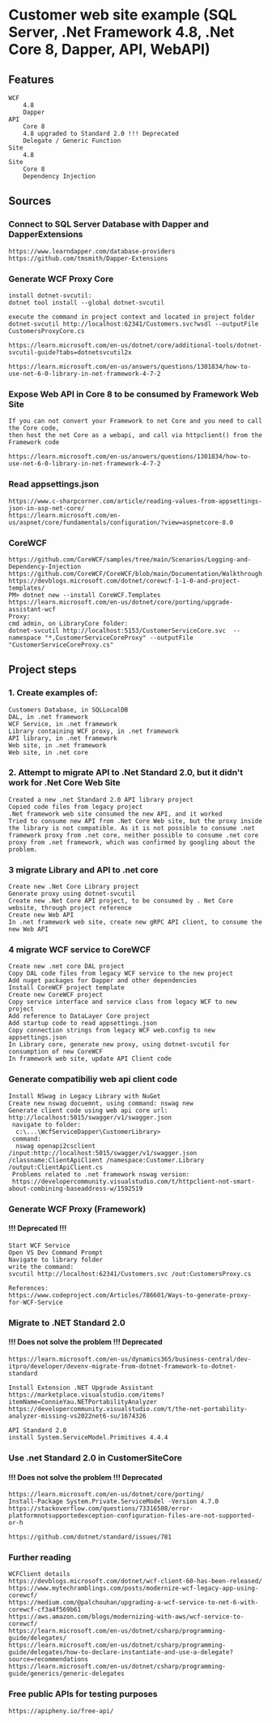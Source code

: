 # Customer web site example (SQL Server, .Net Framework 4.8, .Net Core 8, Dapper, API, WebAPI)

## Features
	WCF
		4.8
		Dapper
	API
		Core 8
		4.8 upgraded to Standard 2.0 !!! Deprecated
		Delegate / Generic Function
	Site
		4.8
	Site
		Core 8
		Dependency Injection

## Sources

### Connect to SQL Server Database with Dapper and DapperExtensions
	https://www.learndapper.com/database-providers
	https://github.com/tmsmith/Dapper-Extensions

### Generate WCF Proxy Core
	install dotnet-svcutil:
	dotnet tool install --global dotnet-svcutil

	execute the command in project context and located in project folder
	dotnet-svcutil http://localhost:62341/Customers.svc?wsdl --outputFile CustomersProxyCore.cs	

	https://learn.microsoft.com/en-us/dotnet/core/additional-tools/dotnet-svcutil-guide?tabs=dotnetsvcutil2x

	https://learn.microsoft.com/en-us/answers/questions/1301834/how-to-use-net-6-0-library-in-net-framework-4-7-2

### Expose Web API in Core 8 to be consumed by Framework Web Site
	If you can not convert your Framework to net Core and you need to call the Core code, 
	then host the net Core as a webapi, and call via httpclient() from the Framework code
	
	https://learn.microsoft.com/en-us/answers/questions/1301834/how-to-use-net-6-0-library-in-net-framework-4-7-2

### Read appsettings.json
	https://www.c-sharpcorner.com/article/reading-values-from-appsettings-json-in-asp-net-core/
	https://learn.microsoft.com/en-us/aspnet/core/fundamentals/configuration/?view=aspnetcore-8.0	

### CoreWCF
	https://github.com/CoreWCF/samples/tree/main/Scenarios/Logging-and-Dependency-Injection
	https://github.com/CoreWCF/CoreWCF/blob/main/Documentation/Walkthrough.md
	https://devblogs.microsoft.com/dotnet/corewcf-1-1-0-and-project-templates/
	PM> dotnet new --install CoreWCF.Templates
	https://learn.microsoft.com/en-us/dotnet/core/porting/upgrade-assistant-wcf
	Proxy:
	cmd admin, on LibraryCore folder:
	dotnet-svcutil http://localhost:5153/CustomerServiceCore.svc  --namespace "*,CustomerServiceCoreProxy" --outputFile "CustomerServiceCoreProxy.cs"

## Project steps
### 1. Create examples of: 
	Customers Database, in SQLLocalDB 
	DAL, in .net framework  
	WCF Service, in .net framework 
	Library containing WCF proxy, in .net framework  
	API library, in .net framework 
	Web site, in .net framework 
	Web site, in .net core 

### 2. Attempt to migrate API to .Net Standard 2.0, but it didn't work for .Net Core Web Site 
	Created a new .net Standard 2.0 API library project 
	Copied code files from legacy project 
	.Net framework web site consumed the new API, and it worked 
	Tried to consume new API from .Net Core Web site, but the proxy inside the library is not compatible. As it is not possible to consume .net framework proxy from .net core, neither possible to consume .net core proxy from .net framework, which was confirmed by googling about the problem. 

### 3 migrate Library and API to .net core 
	Create new .Net Core Library project 
	Generate proxy using dotnet-svcutil 
	Create new .Net Core API project, to be consumed by . Net Core website, through project reference 
	Create new Web API 
	In .net framework web site, create new gRPC API client, to consume the new Web API 

### 4 migrate WCF service to CoreWCF 
	Create new .net core DAL project 
	Copy DAL code files from legacy WCF service to the new project 
	Add nuget packages for Dapper and other dependencies 
	Install CoreWCF project template 
	Create new CoreWCF project
	Copy service interface and service class from legacy WCF to new project 
	Add reference to DataLayer Core project 
	Add startup code to read appsettings.json 
	Copy connection strings from legacy WCF web.config to new appsettings.json 
	In Library core, generate new proxy, using dotnet-svcutil for consumption of new CoreWCF  
	In framework web site, update API Client code 

### Generate compatibiliy web api client code
	Install NSwag in Legacy Library with NuGet
	Create new nswag docuemnt, using command: nswag new
	Generate client code using web api core url: http://localhost:5015/swagger/v1/swagger.json
	 navigate to folder:
	  c:\...\WcfServiceDapper\CustomerLibrary>
	 command:
	  nswag openapi2csclient /input:http://localhost:5015/swagger/v1/swagger.json /classname:ClientApiClient /namespace:Customer.Library /output:ClientApiClient.cs
	 Problems related to .net framework nswag version:
	 https://developercommunity.visualstudio.com/t/httpclient-not-smart-about-combining-baseaddress-w/1592519

### Generate WCF Proxy (Framework)
#### !!! Deprecated !!!
	Start WCF Service
	Open VS Dev Command Prompt
	Navigate to library folder
	write the command:
	svcutil http://localhost:62341/Customers.svc /out:CustomersProxy.cs

	References:
	https://www.codeproject.com/Articles/786601/Ways-to-generate-proxy-for-WCF-Service

### Migrate to .NET Standard 2.0
#### !!! Does not solve the problem !!! Deprecated
	https://learn.microsoft.com/en-us/dynamics365/business-central/dev-itpro/developer/devenv-migrate-from-dotnet-framework-to-dotnet-standard

	Install Extension .NET Upgrade Assistant
	https://marketplace.visualstudio.com/items?itemName=ConnieYau.NETPortabilityAnalyzer
	https://developercommunity.visualstudio.com/t/the-net-portability-analyzer-missing-vs2022net6-su/1674326

	API Standard 2.0
	install System.ServiceModel.Primitives 4.4.4

### Use .net Standard 2.0 in CustomerSiteCore
#### !!! Does not solve the problem !!! Deprecated
	https://learn.microsoft.com/en-us/dotnet/core/porting/
	Install-Package System.Private.ServiceModel -Version 4.7.0
	https://stackoverflow.com/questions/73316508/error-platformnotsupportedexception-configuration-files-are-not-supported-or-h
	
	https://github.com/dotnet/standard/issues/781

### Further reading
	WCFClient details
	https://devblogs.microsoft.com/dotnet/wcf-client-60-has-been-released/
	https://www.mytechramblings.com/posts/modernize-wcf-legacy-app-using-corewcf/
	https://medium.com/@palchouhan/upgrading-a-wcf-service-to-net-6-with-corewcf-cf3a4f569b61
	https://aws.amazon.com/blogs/modernizing-with-aws/wcf-service-to-corewcf/
	https://learn.microsoft.com/en-us/dotnet/csharp/programming-guide/delegates/
	https://learn.microsoft.com/en-us/dotnet/csharp/programming-guide/delegates/how-to-declare-instantiate-and-use-a-delegate?source=recommendations
	https://learn.microsoft.com/en-us/dotnet/csharp/programming-guide/generics/generic-delegates

### Free public APIs for testing purposes
	https://apipheny.io/free-api/

